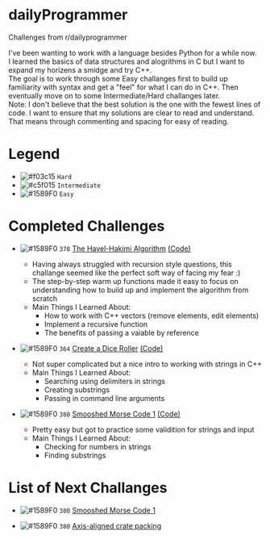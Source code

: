 # dailyProgrammer
Challenges from r/dailyprogrammer   

I've been wanting to work with a language besides Python for a while now.  
I learned the basics of data structures and alogrithms in C but I want to expand my horizens a smidge and try C++.  
The goal is to work through some Easy challanges first to build up familiarity with syntax and get a "feel" for what I can do in C++. 
Then eventually move on to some Intermediate/Hard challanges later.  
Note: I don't believe that the best solution is the one with the fewest lines of code. I want to ensure that my solutions are clear to read and understand. 
That means through commenting and spacing for easy of reading.


# Legend
- ![#f03c15](https://via.placeholder.com/15/f03c15/000000?text=+) `Hard`
- ![#c5f015](https://via.placeholder.com/15/c5f015/000000?text=+) `Intermediate`
- ![#1589F0](https://via.placeholder.com/15/1589F0/000000?text=+) `Easy`

# Completed Challenges

* ![#1589F0](https://via.placeholder.com/15/1589F0/000000?text=+) `378` [The Havel-Hakimi Algorithm](https://www.reddit.com/r/dailyprogrammer/comments/bqy1cf/20190520_challenge_378_easy_the_havelhakimi/)
[(Code)](378HavelHakimi.cpp)
  * Having always struggled with recursion style questions, this challange seemed like the perfect soft way of facing my fear :)
  * The step-by-step warm up functions made it easy to focus on understanding how to build up and implement the algorithm from scratch
  * Main Things I Learned About:
      * How to work with C++ vectors (remove elements, edit elements)
      * Implement a recursive function
      * The benefits of passing a vaiable by reference 

* ![#1589F0](https://via.placeholder.com/15/1589F0/000000?text=+) `364` [Create a Dice Roller](https://www.reddit.com/r/dailyprogrammer/comments/8s0cy1/20180618_challenge_364_easy_create_a_dice_roller/)
[(Code)](364DiceRoller.cpp)
   * Not super complicated but a nice intro to working with strings in C++
   * Main Things I Learned About:
     * Searching using delimiters in strings
     * Creating substrings 
     * Passing in command line arguments

* ![#1589F0](https://via.placeholder.com/15/1589F0/000000?text=+) `380` [Smooshed Morse Code 1](https://www.reddit.com/r/dailyprogrammer/comments/cmd1hb/20190805_challenge_380_easy_smooshed_morse_code_1/)
[(Code)](380Smooshed1.cpp)
   * Pretty easy but got to practice some validition for strings and input
   * Main Things I Learned About:
     * Checking for numbers in strings
     * Finding substrings

# List of Next Challanges
* ![#1589F0](https://via.placeholder.com/15/1589F0/000000?text=+) `380` [Smooshed Morse Code 1](https://www.reddit.com/r/dailyprogrammer/comments/cmd1hb/20190805_challenge_380_easy_smooshed_morse_code_1/)

* ![#1589F0](https://via.placeholder.com/15/1589F0/000000?text=+) `380` [Axis-aligned crate packing](https://www.reddit.com/r/dailyprogrammer/comments/bazy5j/20190408_challenge_377_easy_axisaligned_crate/ )


